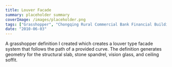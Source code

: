 ```yaml
---
title: Louver Facade
summary: placeholder summary
coverImage: /images/placeholder.png
tags: ["Grasshopper", "Chongqing Rural Commercial Bank Financial Building"]
date: "2010-06-03"
---
```


A grasshopper definition I created which creates a louver type facade system that follows the path of a provided curve. The definition generates geometry for the structural slab, stone spandrel, vision glass, and ceiling soffit.
